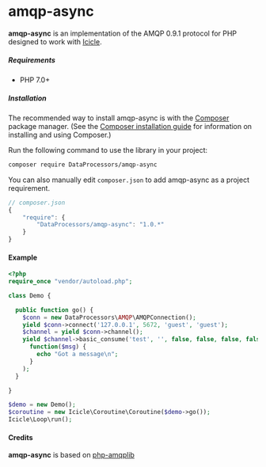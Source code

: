 # amqp-async #

<!-- build status -->

**amqp-async** is an implementation of the AMQP 0.9.1 protocol for PHP designed to work with [Icicle](https://github.com/icicleio/icicle).


##### Requirements

- PHP 7.0+

##### Installation


The recommended way to install amqp-async is with the [Composer](http://getcomposer.org/) package manager. (See the [Composer installation guide](https://getcomposer.org/doc/00-intro.md) for information on installing and using Composer.)

Run the following command to use the library in your project: 

```bash
composer require DataProcessors/amqp-async
```

You can also manually edit `composer.json` to add amqp-async as a project requirement.

```js
// composer.json
{
    "require": {
        "DataProcessors/amqp-async": "1.0.*"
    }
}
```

#### Example

```php
<?php
require_once "vendor/autoload.php";

class Demo {

  public function go() {
    $conn = new DataProcessors\AMQP\AMQPConnection();
    yield $conn->connect('127.0.0.1', 5672, 'guest', 'guest');
    $channel = yield $conn->channel();
    yield $channel->basic_consume('test', '', false, false, false, false,
      function($msg) {
        echo "Got a message\n";
      }
    );
  }

}

$demo = new Demo();
$coroutine = new Icicle\Coroutine\Coroutine($demo->go());
Icicle\Loop\run();
```

#### Credits

**amqp-async** is based on [php-amqplib](https://github.com/videlalvaro/php-amqplib)